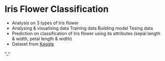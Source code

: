 # Iris Flower Classification 

- Analysis on 3 types of Iris flower
- Analysing & visualising data
  Training data
  Building model
  Tesing data
- Prediction on classification of Iris flower using its attributes
  (sepal length & width, petal length & width)
- Dataset from [Kaggle](https://www.kaggle.com/datasets/arshid/iris-flower-dataset)

^_^
